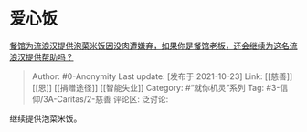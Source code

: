 # 爱心饭
[餐馆为流浪汉提供泡菜米饭因没肉遭嫌弃，如果你是餐馆老板，还会继续为这名流浪汉提供帮助吗？](https://www.zhihu.com/question/493470087/answer/2184871945)

> Author: #0-Anonymity
> Last update: [发布于 2021-10-23]
> Link: [[慈善]] [[恩]] [[捐赠途径]] [[智能失业]]
> Category: #“就你机灵”系列
> Tag: #3-信仰/3A-Caritas/2-慈善
> 评论区:
> 泛讨论:

继续提供泡菜米饭。
